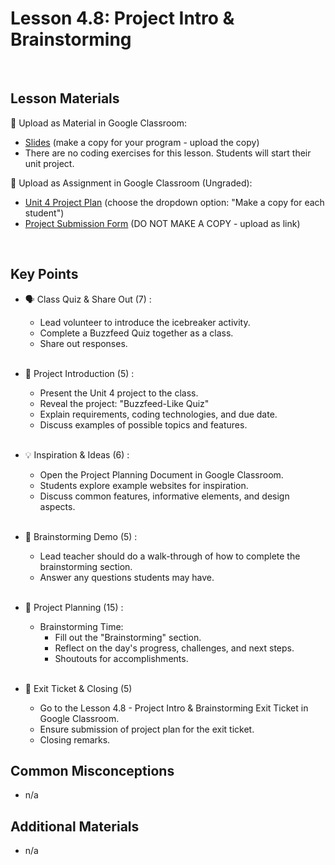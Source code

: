 # Lesson 4.8: Project Intro & Brainstorming

<br>

## Lesson Materials

📖 Upload as Material in Google Classroom:
- [Slides](https://docs.google.com/presentation/d/1BcZyV8kcDCSwLPoZalytBCzzXHQeh0ZAD7Z_NOUeO-Y/edit?usp=sharing) (make a copy for your program - upload the copy)
- There are no coding exercises for this lesson. Students will start their unit project.

📝 Upload as Assignment in Google Classroom (Ungraded):
- [Unit 4 Project Plan](https://docs.google.com/document/d/1FAzo2G9BIOON8ixPOv2jNTg21XXUqrQUWa7DfFG8lA8/edit?usp=sharing) (choose the dropdown option: "Make a copy for each student")
- [Project Submission Form](https://forms.gle/jpemUa2fTs6DFdCX8) (DO NOT MAKE A COPY - upload as link)

<br>

## Key Points

- 🗣️ Class Quiz & Share Out (7) : 
    - Lead volunteer to introduce the icebreaker activity.
    - Complete a Buzzfeed Quiz together as a class.
    - Share out responses.<br><br>

- 👀 Project Introduction (5) : 
    - Present the Unit 4 project to the class.
    - Reveal the project: "Buzzfeed-Like Quiz"
    - Explain requirements, coding technologies, and due date.
    - Discuss examples of possible topics and features.<br><br>

- 💡 Inspiration & Ideas (6) : 
    - Open the Project Planning Document in Google Classroom.
    - Students explore example websites for inspiration.
    - Discuss common features, informative elements, and design aspects.<br><br>

- 🧠 Brainstorming Demo (5) : 
    - Lead teacher should do a walk-through of how to complete the brainstorming section.
    - Answer any questions students may have.<br><br>

- 📝 Project Planning (15) : 
    - Brainstorming Time:
        - Fill out the "Brainstorming" section.
        - Reflect on the day's progress, challenges, and next steps.
        - Shoutouts for accomplishments. <br><br>

- 👋 Exit Ticket & Closing (5)
    - Go to the Lesson 4.8 - Project Intro & Brainstorming Exit Ticket in Google Classroom.
    - Ensure submission of project plan for the exit ticket.
    - Closing remarks.


## Common Misconceptions
- n/a


## Additional Materials
- n/a
